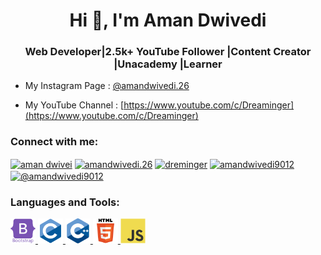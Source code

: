 <h1 align="center">Hi 👋, I'm Aman Dwivedi</h1>
<h3 align="center">Web Developer|2.5k+ YouTube Follower |Content Creator |Unacademy |Learner</h3>

- My Instagram Page : [@amandwivedi.26](@amandwivedi.26)

- My YouTube Channel : [https://www.youtube.com/c/Dreaminger](https://www.youtube.com/c/Dreaminger)

<h3 align="left">Connect with me:</h3>
<p align="left">
<a href="https://linkedin.com/in/aman dwivei" target="blank"><img align="center" src="https://raw.githubusercontent.com/rahuldkjain/github-profile-readme-generator/master/src/images/icons/Social/linked-in-alt.svg" alt="aman dwivei" height="30" width="40" /></a>
<a href="https://instagram.com/amandwivedi.26" target="blank"><img align="center" src="https://raw.githubusercontent.com/rahuldkjain/github-profile-readme-generator/master/src/images/icons/Social/instagram.svg" alt="amandwivedi.26" height="30" width="40" /></a>
<a href="https://www.youtube.com/c/dreminger" target="blank"><img align="center" src="https://raw.githubusercontent.com/rahuldkjain/github-profile-readme-generator/master/src/images/icons/Social/youtube.svg" alt="dreminger" height="30" width="40" /></a>
<a href="https://www.leetcode.com/amandwivedi9012" target="blank"><img align="center" src="https://raw.githubusercontent.com/rahuldkjain/github-profile-readme-generator/master/src/images/icons/Social/leet-code.svg" alt="amandwivedi9012" height="30" width="40" /></a>
<a href="https://www.hackerearth.com/@amandwivedi9012" target="blank"><img align="center" src="https://raw.githubusercontent.com/rahuldkjain/github-profile-readme-generator/master/src/images/icons/Social/hackerearth.svg" alt="@amandwivedi9012" height="30" width="40" /></a>
</p>

<h3 align="left">Languages and Tools:</h3>
<p align="left"> <a href="https://getbootstrap.com" target="_blank" rel="noreferrer"> <img src="https://raw.githubusercontent.com/devicons/devicon/master/icons/bootstrap/bootstrap-plain-wordmark.svg" alt="bootstrap" width="40" height="40"/> </a> <a href="https://www.cprogramming.com/" target="_blank" rel="noreferrer"> <img src="https://raw.githubusercontent.com/devicons/devicon/master/icons/c/c-original.svg" alt="c" width="40" height="40"/> </a> <a href="https://www.w3schools.com/cpp/" target="_blank" rel="noreferrer"> <img src="https://raw.githubusercontent.com/devicons/devicon/master/icons/cplusplus/cplusplus-original.svg" alt="cplusplus" width="40" height="40"/> </a> <a href="https://www.w3.org/html/" target="_blank" rel="noreferrer"> <img src="https://raw.githubusercontent.com/devicons/devicon/master/icons/html5/html5-original-wordmark.svg" alt="html5" width="40" height="40"/> </a> <a href="https://developer.mozilla.org/en-US/docs/Web/JavaScript" target="_blank" rel="noreferrer"> <img src="https://raw.githubusercontent.com/devicons/devicon/master/icons/javascript/javascript-original.svg" alt="javascript" width="40" height="40"/> </a> </p>
